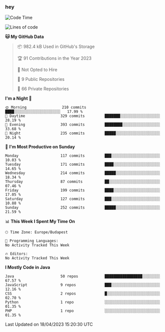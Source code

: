 ### hey

<!--START_SECTION:waka-->
![Code Time](http://img.shields.io/badge/Code%20Time-884%20hrs%2054%20mins-blue)

![Lines of code](https://img.shields.io/badge/From%20Hello%20World%20I%27ve%20Written-875.8%20thousand%20lines%20of%20code-blue)

**🐱 My GitHub Data** 

> 📦 982.4 kB Used in GitHub's Storage 
 > 
> 🏆 91 Contributions in the Year 2023
 > 
> 🚫 Not Opted to Hire
 > 
> 📜 9 Public Repositories 
 > 
> 🔑 66 Private Repositories 
 > 
**I'm a Night 🦉** 

```text
🌞 Morning                210 commits         ████░░░░░░░░░░░░░░░░░░░░░   17.99 % 
🌆 Daytime                329 commits         ███████░░░░░░░░░░░░░░░░░░   28.19 % 
🌃 Evening                393 commits         ████████░░░░░░░░░░░░░░░░░   33.68 % 
🌙 Night                  235 commits         █████░░░░░░░░░░░░░░░░░░░░   20.14 % 
```
📅 **I'm Most Productive on Sunday** 

```text
Monday                   117 commits         ███░░░░░░░░░░░░░░░░░░░░░░   10.03 % 
Tuesday                  171 commits         ████░░░░░░░░░░░░░░░░░░░░░   14.65 % 
Wednesday                214 commits         █████░░░░░░░░░░░░░░░░░░░░   18.34 % 
Thursday                 87 commits          ██░░░░░░░░░░░░░░░░░░░░░░░   07.46 % 
Friday                   199 commits         ████░░░░░░░░░░░░░░░░░░░░░   17.05 % 
Saturday                 127 commits         ███░░░░░░░░░░░░░░░░░░░░░░   10.88 % 
Sunday                   252 commits         █████░░░░░░░░░░░░░░░░░░░░   21.59 % 
```


📊 **This Week I Spent My Time On** 

```text
🕑︎ Time Zone: Europe/Budapest

💬 Programming Languages: 
No Activity Tracked This Week

🔥 Editors: 
No Activity Tracked This Week
```

**I Mostly Code in Java** 

```text
Java                     50 repos            █████████████████░░░░░░░░   67.57 % 
JavaScript               9 repos             ███░░░░░░░░░░░░░░░░░░░░░░   12.16 % 
CSS                      2 repos             █░░░░░░░░░░░░░░░░░░░░░░░░   02.70 % 
Python                   1 repo              ░░░░░░░░░░░░░░░░░░░░░░░░░   01.35 % 
PHP                      1 repo              ░░░░░░░░░░░░░░░░░░░░░░░░░   01.35 % 
```




 Last Updated on 18/04/2023 15:20:30 UTC
<!--END_SECTION:waka-->
